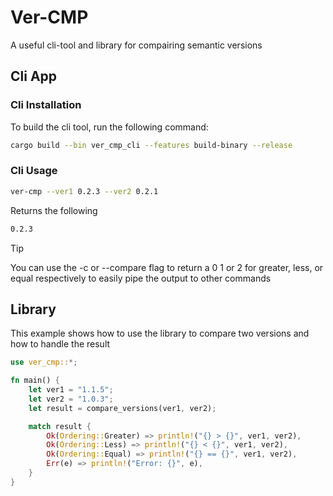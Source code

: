 # Ver-CMP

A useful cli-tool and library for compairing semantic versions

## Cli App

### Cli Installation

To build the cli tool, run the following command:

```bash
cargo build --bin ver_cmp_cli --features build-binary --release
```

### Cli Usage

```bash
ver-cmp --ver1 0.2.3 --ver2 0.2.1
```

Returns the following

```bash
0.2.3
```


> [!TIP]
> You can use the -c or --compare flag to return a 0 1 or 2 for greater, less, or equal respectively to easily pipe the output to other commands

## Library

This example shows how to use the library to compare two versions and how to handle the result

```rust
use ver_cmp::*;

fn main() {
    let ver1 = "1.1.5";
    let ver2 = "1.0.3";
    let result = compare_versions(ver1, ver2);

    match result {
        Ok(Ordering::Greater) => println!("{} > {}", ver1, ver2),
        Ok(Ordering::Less) => println!("{} < {}", ver1, ver2),
        Ok(Ordering::Equal) => println!("{} == {}", ver1, ver2),
        Err(e) => println!("Error: {}", e),
    }
}
```